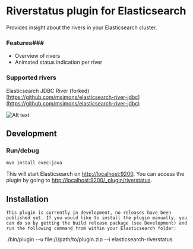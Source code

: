 Riverstatus plugin for Elasticsearch
================================
Provides insight about the rivers in your Elasticsearch cluster.

### Features###
* Overview of rivers
* Animated status indication per river

### Supported rivers ###

Elasticsearch JDBC River (forked) [https://github.com/msimons/elasticsearch-river-jdbc](https://github.com/msimons/elasticsearch-river-jdbc)


![Alt text](../../../elasticsearch-riverstatus/raw/master/src/site/overview.png "Screenshot Overview")

Development
-----------

### Run/debug ###
```
mvn install exec:java
```
This will start Elasticsearch on [http://localhost:9200](http://localhost:9200). You can access the plugin by going to [http://localhost:9200/_plugin/riverstatus](http://localhost:9200/_plugin/riverstatus).

Installation
------------
```
This plugin is currently in development, no releases have been published yet. If you would like to install the plugin manually, you can do so by getting the build release package (see Development) and run the following command from within your Elasticsearch folder:

```
./bin/plugin --u file:///path/to/plugin.zip --i elasticsearch-riverstatus 
```
